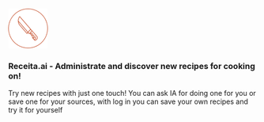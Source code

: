 <br />
<img src="documents/receitas-logo.png" width="80"/>


### Receita.ai - Administrate and discover new recipes for cooking on!

Try new recipes with just one touch! You can ask IA for doing one for you or save one for your sources, with log in you can save your own recipes and try it for yourself

